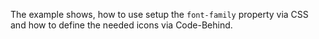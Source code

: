 The example shows, how to use setup the `font-family` property via CSS and how to define the needed icons via Code-Behind.

<snippet id='icon-font-code-behind-html'/>
<snippet id='icon-font-code-behind-code'/>
<snippet id='icon-font-code-behind-css'/>
